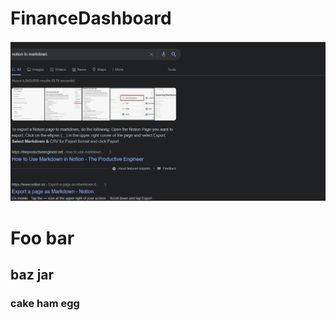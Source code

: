 # FinanceDashboard

![Untitled](FinanceDashboard%206b7e583539dd44ada4c1c20f9f949763/Untitled.png)

# Foo bar

## baz jar

### cake ham egg